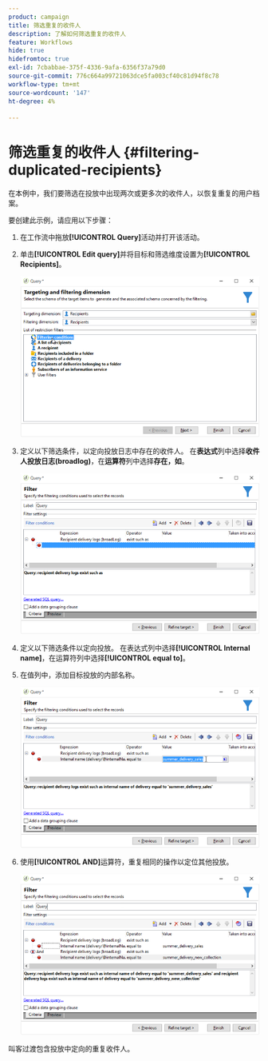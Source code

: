 ```yaml
---
product: campaign
title: 筛选重复的收件人
description: 了解如何筛选重复的收件人
feature: Workflows
hide: true
hidefromtoc: true
exl-id: 7cbabbae-375f-4336-9afa-6356f37a79d0
source-git-commit: 776c664a99721063dce5fa003cf40c81d94f8c78
workflow-type: tm+mt
source-wordcount: '147'
ht-degree: 4%

---
```


# 筛选重复的收件人 {#filtering-duplicated-recipients}



在本例中，我们要筛选在投放中出现两次或更多次的收件人，以恢复重复的用户档案。

要创建此示例，请应用以下步骤：

1. 在工作流中拖放&#x200B;**[!UICONTROL Query]**&#x200B;活动并打开该活动。
1. 单击&#x200B;**[!UICONTROL Edit query]**&#x200B;并将目标和筛选维度设置为&#x200B;**[!UICONTROL Recipients]**。

   ![](assets/query_recipients_1.png)

1. 定义以下筛选条件，以定向投放日志中存在的收件人。 在&#x200B;**表达式**&#x200B;列中选择&#x200B;**收件人投放日志(broadlog)**，在&#x200B;**运算符**&#x200B;列中选择&#x200B;**存在，如**。

   ![](assets/query_recipients_2.png)

1. 定义以下筛选条件以定向投放。 在表达式列中选择&#x200B;**[!UICONTROL Internal name]**，在运算符列中选择&#x200B;**[!UICONTROL equal to]**。
1. 在值列中，添加目标投放的内部名称。

   ![](assets/query_recipients_3.png)

1. 使用&#x200B;**[!UICONTROL AND]**&#x200B;运算符，重复相同的操作以定位其他投放。

   ![](assets/query_recipients_4.png)

叫客过渡包含投放中定向的重复收件人。
